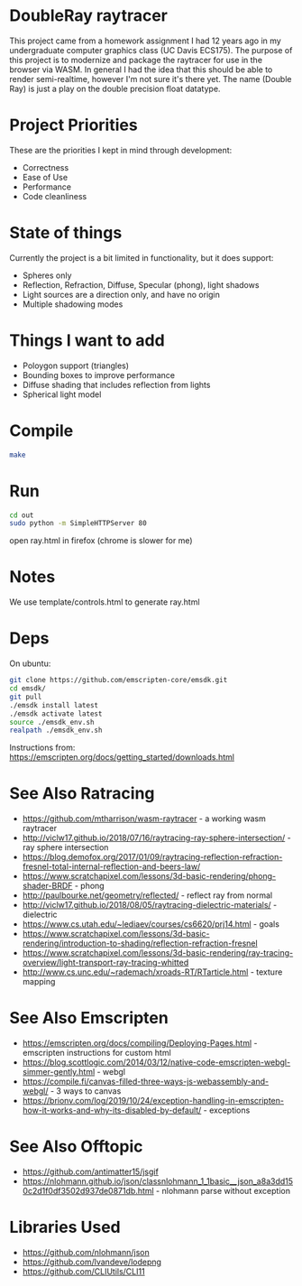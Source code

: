 DoubleRay raytracer
===
This project came from a homework assignment I had 12 years ago in my undergraduate computer graphics class (UC Davis ECS175).  The purpose of this project is to modernize and package the raytracer for use in the browser via WASM.  In general I had the idea that this should be able to render semi-realtime, however I'm not sure it's there yet.  The name (Double Ray) is just a play on the double precision float datatype.

Project Priorities
===
These are the priorities I kept in mind through development:
* Correctness
* Ease of Use
* Performance
* Code cleanliness


State of things
===
Currently the project is a bit limited in functionality, but it does support:
* Spheres only
* Reflection, Refraction, Diffuse, Specular (phong), light shadows
* Light sources are a direction only, and have no origin
* Multiple shadowing modes

Things I want to add
===
* Poloygon support (triangles)
* Bounding boxes to improve performance
* Diffuse shading that includes reflection from lights
* Spherical light model



Compile
===
```bash
make
```

Run
===
```bash
cd out
sudo python -m SimpleHTTPServer 80
```

open ray.html in firefox (chrome is slower for me)


Notes
===
We use template/controls.html to generate ray.html





Deps
===
On ubuntu:

```bash
git clone https://github.com/emscripten-core/emsdk.git
cd emsdk/
git pull
./emsdk install latest
./emsdk activate latest
source ./emsdk_env.sh
realpath ./emsdk_env.sh 
```

Instructions from: https://emscripten.org/docs/getting_started/downloads.html




See Also Ratracing
===
* https://github.com/mtharrison/wasm-raytracer - a working wasm raytracer
* http://viclw17.github.io/2018/07/16/raytracing-ray-sphere-intersection/ - ray sphere intersection
* https://blog.demofox.org/2017/01/09/raytracing-reflection-refraction-fresnel-total-internal-reflection-and-beers-law/
* https://www.scratchapixel.com/lessons/3d-basic-rendering/phong-shader-BRDF - phong
* http://paulbourke.net/geometry/reflected/ - reflect ray from normal
* http://viclw17.github.io/2018/08/05/raytracing-dielectric-materials/ - dielectric
* https://www.cs.utah.edu/~lediaev/courses/cs6620/prj14.html - goals
* https://www.scratchapixel.com/lessons/3d-basic-rendering/introduction-to-shading/reflection-refraction-fresnel
* https://www.scratchapixel.com/lessons/3d-basic-rendering/ray-tracing-overview/light-transport-ray-tracing-whitted
* http://www.cs.unc.edu/~rademach/xroads-RT/RTarticle.html - texture mapping

See Also Emscripten
===
* https://emscripten.org/docs/compiling/Deploying-Pages.html - emscripten instructions for custom html
* https://blog.scottlogic.com/2014/03/12/native-code-emscripten-webgl-simmer-gently.html - webgl
* https://compile.fi/canvas-filled-three-ways-js-webassembly-and-webgl/ - 3 ways to canvas
* https://brionv.com/log/2019/10/24/exception-handling-in-emscripten-how-it-works-and-why-its-disabled-by-default/ - exceptions

See Also Offtopic
===
* https://github.com/antimatter15/jsgif
* https://nlohmann.github.io/json/classnlohmann_1_1basic__json_a8a3dd150c2d1f0df3502d937de0871db.html - nlohmann parse without exception 


Libraries Used
===
* https://github.com/nlohmann/json
* https://github.com/lvandeve/lodepng
* https://github.com/CLIUtils/CLI11
